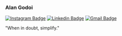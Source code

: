 <!--
**alangodoi/alangodoi** is a ✨ _special_ ✨ repository because its `README.md` (this file) appears on your GitHub profile.

Here are some ideas to get you started:

- 🔭 I’m currently working on ...
- 🌱 I’m currently learning ...
- 👯 I’m looking to collaborate on ...
- 🤔 I’m looking for help with ...
- 💬 Ask me about ...
- 📫 How to reach me: ...
- 😄 Pronouns: ...
- ⚡ Fun fact: ...
-->

### Alan Godoi

[![Instagram Badge](https://img.shields.io/badge/-@oalangodoi-333333?style=flat-square&labelColor=333333&logo=instagram&logoColor=white&link=https://instagram.com/oalangodoi)](https://instagram.com/oalangodoi) 
[![Linkedin Badge](https://img.shields.io/badge/-Alan%20Godoi-333333?style=flat-square&logo=Linkedin&logoColor=white&link=https://www.linkedin.com/in/alangodoi/)](https://www.linkedin.com/in/alangodoi/) 
[![Gmail Badge](https://img.shields.io/badge/-alangsilveira@gmail.com-333333?style=flat-square&logo=Gmail&logoColor=red&link=mailto:alangsilveira@gmail.com)](mailto:alangsilveira@gmail.com)

"When in doubt, simplify."

